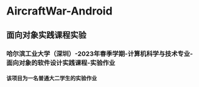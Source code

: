 # AircraftWar-Android
## 面向对象实践课程实验
### 哈尔滨工业大学（深圳）-2023年春季学期-计算机科学与技术专业-面向对象的软件设计实践课程-实验作业
#### 该项目为一名普通大二学生的实验作业
